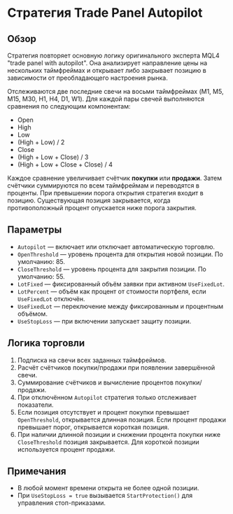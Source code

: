 # Стратегия Trade Panel Autopilot

## Обзор

Стратегия повторяет основную логику оригинального эксперта MQL4 "trade panel with autopilot". Она анализирует направление цены на нескольких таймфреймах и открывает либо закрывает позицию в зависимости от преобладающего настроения рынка.

Отслеживаются две последние свечи на восьми таймфреймах (M1, M5, M15, M30, H1, H4, D1, W1). Для каждой пары свечей выполняются сравнения по следующим компонентам:

- Open
- High
- Low
- (High + Low) / 2
- Close
- (High + Low + Close) / 3
- (High + Low + Close + Close) / 4

Каждое сравнение увеличивает счётчик **покупки** или **продажи**. Затем счётчики суммируются по всем таймфреймам и переводятся в проценты. При превышении порога открытия стратегия входит в позицию. Существующая позиция закрывается, когда противоположный процент опускается ниже порога закрытия.

## Параметры

- `Autopilot` — включает или отключает автоматическую торговлю.
- `OpenThreshold` — уровень процента для открытия новой позиции. По умолчанию: 85.
- `CloseThreshold` — уровень процента для закрытия позиции. По умолчанию: 55.
- `LotFixed` — фиксированный объём заявки при активном `UseFixedLot`.
- `LotPercent` — объём как процент от стоимости портфеля, если `UseFixedLot` отключён.
- `UseFixedLot` — переключение между фиксированным и процентным объёмом.
- `UseStopLoss` — при включении запускает защиту позиции.

## Логика торговли

1. Подписка на свечи всех заданных таймфреймов.
2. Расчёт счётчиков покупки/продажи при появлении завершённой свечи.
3. Суммирование счётчиков и вычисление процентов покупки/продажи.
4. При отключённом `Autopilot` стратегия только отслеживает показатели.
5. Если позиция отсутствует и процент покупки превышает `OpenThreshold`, открывается длинная позиция. Если процент продажи превышает порог, открывается короткая позиция.
6. При наличии длинной позиции и снижении процента покупки ниже `CloseThreshold` позиция закрывается. Для короткой позиции используется процент продажи.

## Примечания

- В любой момент времени открыта не более одной позиции.
- При `UseStopLoss = true` вызывается `StartProtection()` для управления стоп-приказами.
